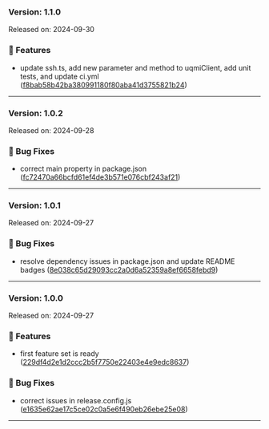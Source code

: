 ### Version: 1.1.0  
Released on: 2024-09-30


### 🚀 Features

* update ssh.ts, add new parameter and method to uqmiClient, add unit tests, and update ci.yml ([f8bab58b42ba380991180f80aba41d3755821b24](/commit/f8bab58b42ba380991180f80aba41d3755821b24))



---

### Version: 1.0.2  
Released on: 2024-09-28


### 🐛 Bug Fixes

* correct main property in package.json ([fc72470a66bcfd61ef4de3b571e076cbf243af21](/commit/fc72470a66bcfd61ef4de3b571e076cbf243af21))



---

### Version: 1.0.1  
Released on: 2024-09-27


### 🐛 Bug Fixes

* resolve dependency issues in package.json and update README badges ([8e038c65d29093cc2a0d6a52359a8ef6658febd9](/commit/8e038c65d29093cc2a0d6a52359a8ef6658febd9))



---

### Version: 1.0.0  
Released on: 2024-09-27


### 🚀 Features

* first feature set is ready ([229df4d2e1d2ccc2b5f7750e22403e4e9edc8637](/commit/229df4d2e1d2ccc2b5f7750e22403e4e9edc8637))

### 🐛 Bug Fixes

* correct issues in release.config.js ([e1635e62ae17c5ce02c0a5e6f490eb26ebe25e08](/commit/e1635e62ae17c5ce02c0a5e6f490eb26ebe25e08))



---
